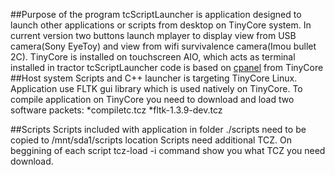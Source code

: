 ##Purpose of the program
tcScriptLauncher is application designed to launch other applications or
scripts from desktop on TinyCore system. In current version two buttons launch
mplayer to display view from USB camera(Sony EyeToy) and view from wifi survivalence camera(Imou bullet 2C).
TinyCore is installed on touchscreen AIO, which acts as terminal installed in tractor
tcScriptLauncher code is based on [cpanel](https://github.com/tinycorelinux/fltk_projects/blob/master/cpanel/cpanel.cxx) from TinyCore
##Host system
Scripts and C++ launcher is targeting TinyCore Linux.
Application use FLTK gui library which is used natively on TinyCore.
To compile application on TinyCore you need to download and load two software packets:
*compiletc.tcz
*fltk-1.3.9-dev.tcz

##Scripts
Scripts included with application in folder ./scripts need to be copied to /mnt/sda1/scripts location
Scripts need additional TCZ. On beggining of each script tcz-load -i command show you what TCZ you need download.

